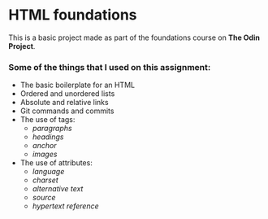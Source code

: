 # HTML foundations
This is a basic project made as part of the foundations course on **The Odin Project**.

### Some of the things that I used on this assignment:

- The basic boilerplate for an HTML
- Ordered and unordered lists
- Absolute and relative links
- Git commands and commits
- The use of tags:
  - *paragraphs*
  - *headings*
  - *anchor*
  - *images*
- The use of attributes:
  - *language*
  - *charset*
  - *alternative text*
  - *source*
  - *hypertext reference*
